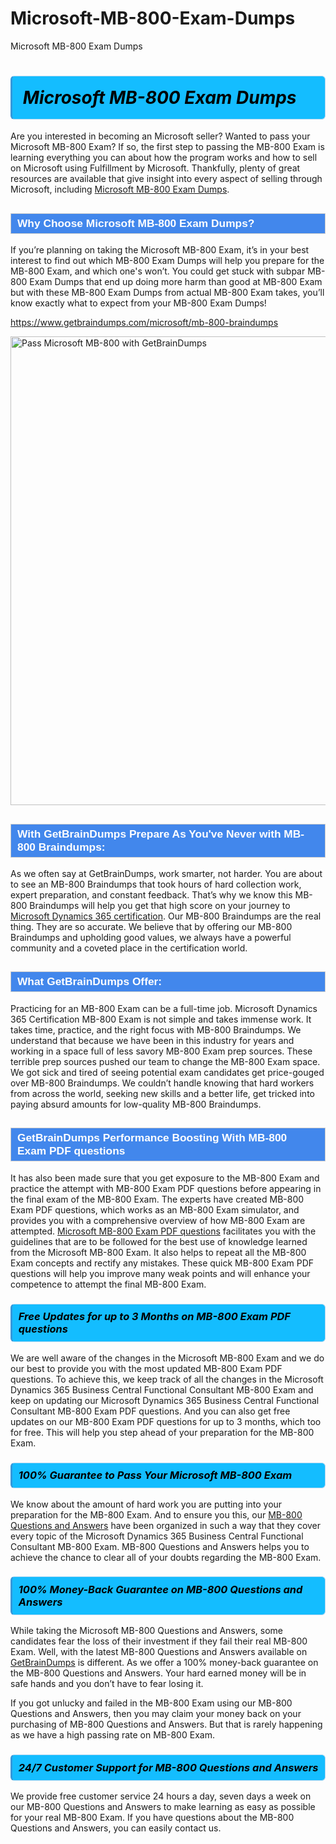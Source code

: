 # Microsoft-MB-800-Exam-Dumps
Microsoft MB-800 Exam Dumps
<h1><strong><span style="display: block; color: #000000; background: #14BDFF; border: 0.5px solid #AED6F1; border-left: 3px solid #3498DB; padding: .6em; border-radius: 6px;">                     <em>Microsoft MB-800 <span class="exam_variation">Exam Dumps</span> </em>                </span></strong>            </h1>                        <p>Are you interested in becoming an Microsoft seller? Wanted to pass your Microsoft MB-800 Exam? If so, the first step to passing the MB-800 Exam is             learning everything you can about how the program works and how to sell on Microsoft using Fulfillment by Microsoft. Thankfully, plenty of great resources             are available that give insight into every aspect of selling through Microsoft, including <a href="https://www.getbraindumps.com/microsoft/mb-800-braindumps">Microsoft MB-800 <span class="exam_variation">Exam Dumps</span></a>.</p>                        <h2 style="background: #4287ec; border: 1px solid #cccccc; padding: 5px 10px;">                <span style="color: #ffffff;">                    <span style="font-size: 11pt;">                        <span style="line-height: normal;">                            <span style="font-family: Calibri,sans-serif;">                                <strong>                                    <span style="font-size: 13.0pt;">Why Choose Microsoft MB-800 <span class="exam_variation">Exam Dumps</span>?</span>                                </strong>                            </span>                        </span>                    </span>                </span>            </h2>                        <p>If you’re planning on taking the Microsoft MB-800 Exam, it’s in your best interest to find out which MB-800 <span class="exam_variation">Exam Dumps</span> will help you prepare for the MB-800 Exam,             and which one's won’t. You could get stuck with subpar MB-800 <span class="exam_variation">Exam Dumps</span> that end up doing more harm than good at MB-800 Exam but with these MB-800 <span class="exam_variation">Exam Dumps</span>             from actual MB-800 Exam takes, you’ll know exactly what to expect from your MB-800 <span class="exam_variation">Exam Dumps</span>!</p>                                    <p><a href="https://www.getbraindumps.com/microsoft/mb-800-braindumps">https://www.getbraindumps.com/microsoft/mb-800-braindumps</a></p>                        <p><a href="https://www.getbraindumps.com/"><img src="https://www.getbraindumps.com/images/get-updated-exam-questions-with-discount-getbraindumps.jpg" class="postImage" alt="Pass Microsoft MB-800 with GetBrainDumps" width="750"></a></p>                                        <h2 style="background: #4287ec; border: 1px solid #cccccc; padding: 5px 10px;">                <span style="color: #ffffff;">                    <span style="font-size: 11pt;">                        <span style="line-height: normal;">                            <span style="font-family: Calibri,sans-serif;">                                <strong>                                    <span style="font-size: 13.0pt;">With GetBrainDumps Prepare As You've Never with MB-800 <span class="exam_variation2">Braindumps</span>:</span>                                </strong>                            </span>                        </span>                    </span>                </span>            </h2>                        <p>As we often say at GetBrainDumps, work smarter, not harder. You are about to see an MB-800 <span class="exam_variation2">Braindumps</span> that took hours of hard collection work,             expert preparation, and constant feedback. That’s why we know this MB-800 <span class="exam_variation2">Braindumps</span> will help you get that high score on your journey to             <a href="https://www.getbraindumps.com/microsoft/microsoft-dynamics-365-braindumps.html">Microsoft Dynamics 365 certification</a>. Our MB-800 <span class="exam_variation2">Braindumps</span> are the real thing. They are so accurate. We believe that by offering             our MB-800 <span class="exam_variation2">Braindumps</span> and upholding good values, we always have a powerful community and a coveted place in the certification world.</p>                        <h2 style="background: #4287ec; border: 1px solid #cccccc; padding: 5px 10px;">                <span style="color: #ffffff;">                    <span style="font-size: 11pt;">                        <span style="line-height: normal;">                            <span style="font-family: Calibri,sans-serif;">                                <strong>                                    <span style="font-size: 13.0pt;">What GetBrainDumps Offer:</span>                                </strong>                            </span>                        </span>                    </span>                </span>            </h2>                        <p>Practicing for an MB-800 Exam can be a full-time job. Microsoft Dynamics 365 Certification MB-800 Exam is not simple and takes immense work.             It takes time, practice, and the right focus with MB-800 <span class="exam_variation2">Braindumps</span>. We understand that because we have been in this industry for years and working in a             space full of less savory MB-800 Exam prep sources. These terrible prep sources pushed our team to change the MB-800 Exam space. We got sick and             tired of seeing potential exam candidates get price-gouged over MB-800 <span class="exam_variation2">Braindumps</span>. We couldn’t handle knowing that hard workers from across the world,             seeking new skills and a better life, get tricked into paying absurd amounts for low-quality MB-800 <span class="exam_variation2">Braindumps</span>.</p>                        <h2 style="background: #4287ec; border: 1px solid #cccccc; padding: 5px 10px;">                <span style="color: #ffffff;">                    <span style="font-size: 11pt;">                        <span style="line-height: normal;">                            <span style="font-family: Calibri,sans-serif;">                                <strong>                                    <span style="font-size: 13.0pt;">GetBrainDumps Performance Boosting With MB-800 <span class="exam_variation3">Exam PDF questions</span></span>                                </strong>                            </span>                        </span>                    </span>                </span>            </h2>                        <p>It has also been made sure that you get exposure to the MB-800 Exam and practice the attempt with MB-800 <span class="exam_variation3">Exam PDF questions</span> before appearing in             the final exam of the MB-800 Exam. The experts have created MB-800 <span class="exam_variation3">Exam PDF questions</span>, which works as an MB-800 Exam simulator, and provides you with             a comprehensive overview of how MB-800 Exam are attempted. <a href="https://www.getbraindumps.com/microsoft-braindumps.html">Microsoft MB-800 <span class="exam_variation3">Exam PDF questions</span></a> facilitates you with the guidelines that are to be followed             for the best use of knowledge learned from the Microsoft MB-800 Exam. It also helps to repeat all the MB-800 Exam concepts and rectify any mistakes.             These quick MB-800 <span class="exam_variation3">Exam PDF questions</span> will help you improve many weak points and will enhance your competence to attempt the final MB-800 Exam.</p>                        <h3>                <strong>                    <span style="display: block; color: #000000; background: #14BDFF; border: 0.5px solid #AED6F1; border-left: 3px solid #3498DB; padding: .6em; border-radius: 6px;">                        <em>Free Updates for up to 3 Months on MB-800 <span class="exam_variation3">Exam PDF questions</span></em>                    </span>                </strong>            </h3>                        <p>We are well aware of the changes in the Microsoft MB-800 Exam and we do our best to provide you with the most updated MB-800 <span class="exam_variation3">Exam PDF questions</span>.             To achieve this, we keep track of all the changes in the Microsoft Dynamics 365 Business Central Functional Consultant MB-800 Exam and keep on updating our             Microsoft Dynamics 365 Business Central Functional Consultant MB-800 <span class="exam_variation3">Exam PDF questions</span>. And you can also get free updates on our MB-800 <span class="exam_variation3">Exam PDF questions</span> for up to 3 months,             which too for free. This will help you step ahead of your preparation for the MB-800 Exam.</p>                        <h3>                <strong>                    <span style="display: block; color: #000000; background: #14BDFF; border: 0.5px solid #AED6F1; border-left: 3px solid #3498DB; padding: .6em; border-radius: 6px;">                        <em>100% Guarantee to Pass Your Microsoft MB-800 Exam</em>                    </span>                </strong>            </h3>                        <p>We know about the amount of hard work you are putting into your preparation for the MB-800 Exam. And to ensure you this, our <a href="https://www.getbraindumps.com/microsoft/mb-800-braindumps">MB-800 <span class="exam_variation4">Questions and Answers</span></a>             have been organized in such a way that they cover every topic of the Microsoft Dynamics 365 Business Central Functional Consultant MB-800 Exam. MB-800 <span class="exam_variation4">Questions and Answers</span>             helps you to achieve the chance to clear all of your doubts regarding the MB-800 Exam.</p>                        <h3>                <strong>                    <span style="display: block; color: #000000; background: #14BDFF; border: 0.5px solid #AED6F1; border-left: 3px solid #3498DB; padding: .6em; border-radius: 6px;">                        <em>100% Money-Back Guarantee on MB-800 <span class="exam_variation4">Questions and Answers</span> </em>                    </span>                </strong>            </h3>                        <p>While taking the Microsoft MB-800 <span class="exam_variation4">Questions and Answers</span>, some candidates fear the loss of their investment if they fail their real MB-800 Exam. Well, with the latest             MB-800 <span class="exam_variation4">Questions and Answers</span> available on <a href="https://www.getbraindumps.com/microsoft/microsoft-dynamics-365-braindumps.html">GetBrainDumps</a> is different. As we offer a 100% money-back guarantee on the MB-800 <span class="exam_variation4">Questions and Answers</span>. Your hard earned money will be             in safe hands and you don’t have to fear losing it.</p>                        <p>If you got unlucky and failed in the MB-800 Exam using our MB-800 <span class="exam_variation4">Questions and Answers</span>, then you may claim your money back on your purchasing of MB-800 <span class="exam_variation4">Questions and Answers</span>.             But that is rarely happening as we have a high passing rate on MB-800 Exam.</p>                        <h3>                <strong>                    <span style="display: block; color: #000000; background: #14BDFF; border: 0.5px solid #AED6F1; border-left: 3px solid #3498DB; padding: .6em; border-radius: 6px;">                        <em>24/7 Customer Support for MB-800 <span class="exam_variation4">Questions and Answers</span></em>                    </span>                </strong>            </h3>                        <p>We provide free customer service 24 hours a day, seven days a week on our MB-800 <span class="exam_variation4">Questions and Answers</span> to make learning as easy as possible for your             real MB-800 Exam. If you have questions about the MB-800 <span class="exam_variation4">Questions and Answers</span>, you can easily contact us.</p>                    
